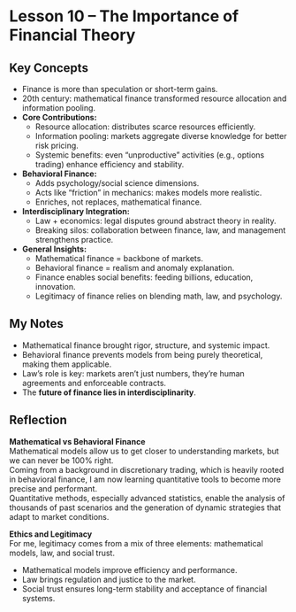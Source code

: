 # Lesson 10 – The Importance of Financial Theory

## Key Concepts
- Finance is more than speculation or short-term gains.
- 20th century: mathematical finance transformed resource allocation and information pooling.
- **Core Contributions:**
  - Resource allocation: distributes scarce resources efficiently.
  - Information pooling: markets aggregate diverse knowledge for better risk pricing.
  - Systemic benefits: even “unproductive” activities (e.g., options trading) enhance efficiency and stability.
- **Behavioral Finance:**
  - Adds psychology/social science dimensions.
  - Acts like “friction” in mechanics: makes models more realistic.
  - Enriches, not replaces, mathematical finance.
- **Interdisciplinary Integration:**
  - Law + economics: legal disputes ground abstract theory in reality.
  - Breaking silos: collaboration between finance, law, and management strengthens practice.
- **General Insights:**
  - Mathematical finance = backbone of markets.
  - Behavioral finance = realism and anomaly explanation.
  - Finance enables social benefits: feeding billions, education, innovation.
  - Legitimacy of finance relies on blending math, law, and psychology.

## My Notes
- Mathematical finance brought rigor, structure, and systemic impact.
- Behavioral finance prevents models from being purely theoretical, making them applicable.
- Law’s role is key: markets aren’t just numbers, they’re human agreements and enforceable contracts.
- The **future of finance lies in interdisciplinarity**.

## Reflection
**Mathematical vs Behavioral Finance**  
Mathematical models allow us to get closer to understanding markets, but we can never be 100% right.  
Coming from a background in discretionary trading, which is heavily rooted in behavioral finance, I am now learning quantitative tools to become more precise and performant.  
Quantitative methods, especially advanced statistics, enable the analysis of thousands of past scenarios and the generation of dynamic strategies that adapt to market conditions.  

**Ethics and Legitimacy**  
For me, legitimacy comes from a mix of three elements: mathematical models, law, and social trust.  
- Mathematical models improve efficiency and performance.  
- Law brings regulation and justice to the market.  
- Social trust ensures long-term stability and acceptance of financial systems.  

